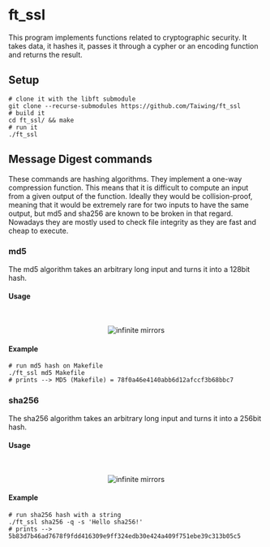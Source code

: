 # ft\_ssl

This program implements functions related to cryptographic security. It takes
data, it hashes it, passes it through a cypher or an encoding function and
returns the result.

## Setup

```shell
# clone it with the libft submodule
git clone --recurse-submodules https://github.com/Taiwing/ft_ssl
# build it
cd ft_ssl/ && make
# run it
./ft_ssl
```

## Message Digest commands

These commands are hashing algorithms. They implement a one-way compression
function. This means that it is difficult to compute an input from a given
output of the function. Ideally they would be collision-proof, meaning that it
would be extremely rare for two inputs to have the same output, but md5 and
sha256 are known to be broken in that regard. Nowadays they are mostly used to
check file integrity as they are fast and cheap to execute.

### md5

The md5 algorithm takes an arbitrary long input and turns it into a 128bit hash.

#### Usage

<br />
<p align="center">
  <img src="https://github.com/Taiwing/dr_quine/blob/master/resources/md5usage.png?raw=true" alt="infinite mirrors"/>
</p>

#### Example

```shell
# run md5 hash on Makefile
./ft_ssl md5 Makefile
# prints --> MD5 (Makefile) = 78f0a46e4140abb6d12afccf3b68bbc7
```

### sha256

The sha256 algorithm takes an arbitrary long input and turns it into a 256bit
hash.

#### Usage

<br />
<p align="center">
  <img src="https://github.com/Taiwing/dr_quine/blob/master/resources/sha256usage.png?raw=true" alt="infinite mirrors"/>
</p>

#### Example

```shell
# run sha256 hash with a string
./ft_ssl sha256 -q -s 'Hello sha256!'
# prints --> 5b83d7b46ad7678f9fdd416309e9ff324edb30e424a409f751ebe39c313b05c5
```
